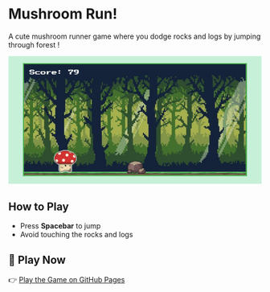 # Mushroom Run!

A cute mushroom runner game where you dodge rocks and logs by jumping through forest !

![screenshot](assets/screenshot.png) 

##  How to Play
- Press **Spacebar** to jump 
- Avoid touching the rocks and logs

## 🚀 Play Now
👉 [Play the Game on GitHub Pages](https://your-username.github.io/veggie-run/)  
